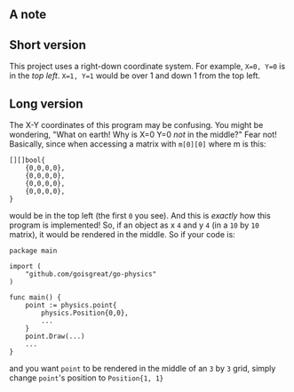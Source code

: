 A note
-
Short version
--
This project uses a right-down coordinate system.
For example, `X=0, Y=0` is in the *top left*. `X=1, Y=1` would be over 1 and down 1 from the top left.

Long version
--
The X-Y coordinates of this program may be confusing. You might be wondering, "What on earth! Why is X=0 Y=0 *not* in the middle?" Fear not! Basically, since when accessing a matrix with `m[0][0]` where m is this:
```golang
[][]bool{
    {0,0,0,0},
    {0,0,0,0},
    {0,0,0,0},
    {0,0,0,0},
}
```
would be in the top left (the first `0` you see). And this is *exactly* how this program is implemented! So, if an object as x `4` and y `4` (in a `10` by `10` matrix), it would be rendered in the middle. So if your code is:
```golang
package main

import (
    "github.com/goisgreat/go-physics"
)

func main() {
    point := physics.point{
        physics.Position{0,0},
        ...
    }
    point.Draw(...)
    ...
}
```
and you want `point` to be rendered in the middle of an `3` by `3` grid, simply change `point`'s position to `Position{1, 1}`